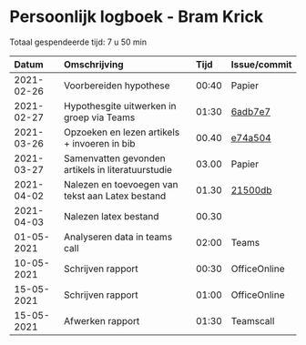 # Persoonlijk logboek - Bram Krick

Totaal gespendeerde tijd: 7 u 50 min

| Datum      | Omschrijving                           | Tijd  | Issue/commit                                                                                                  |
| :--------- | :------------------------------------- | :---- | :------------------------------------------------------------------------------------------------------------ |
| 2021-02-26 | Voorbereiden hypothese                 | 00:40 | Papier                                                                                            |
| 2021-02-27 | Hypothesgite uitwerken in groep via Teams | 01:30 | [6adb7e7](https://github.com/HoGentTIN/ozt-npe-2021-ma-di-09/commit/6adb7e736d42d7360bc494a5e545f3cb681cee3c) |
| 2021-03-26 | Opzoeken en lezen artikels + invoeren in bib	|00.40 | [e74a504](https://github.com/HoGentTIN/ozt-npe-2021-ma-di-09/commit/e74a50423bae85824562a0db38e7a495e5194ee8) |
| 2021-03-27 | Samenvatten gevonden artikels in literatuurstudie |03.00 | Papier|
| 2021-04-02 | Nalezen en toevoegen van tekst aan Latex bestand | 01.30 | [21500db](https://github.com/HoGentTIN/ozt-npe-2021-ma-di-09/commit/21500dbdb3ccaaf35259c8e327dfb8ab84ef618e) |
| 2021-04-03 | Nalezen latex bestand |00.30 | |
| 01-05-2021 | Analyseren data in teams call | 02:00 | Teams |    
| 10-05-2021 | Schrijven rapport | 00:30 | OfficeOnline |  
| 15-05-2021 | Schrijven rapport | 01:00 | OfficeOnline |  
| 15-05-2021 | Afwerken rapport | 01:30 | Teamscall |  

